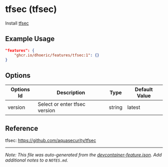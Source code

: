 
# tfsec (tfsec)

Install [tfsec](https://aquasecurity.github.io/tfsec/)

## Example Usage

```json
"features": {
    "ghcr.io/dhoeric/features/tfsec:1": {}
}
```

## Options

| Options Id | Description | Type | Default Value |
|-----|-----|-----|-----|
| version | Select or enter tfsec version | string | latest |

## Reference

tfsec: https://github.com/aquasecurity/tfsec

---

_Note: This file was auto-generated from the [devcontainer-feature.json](https://github.com/dhoeric/features/blob/main/src/tfsec/devcontainer-feature.json).  Add additional notes to a `NOTES.md`._
